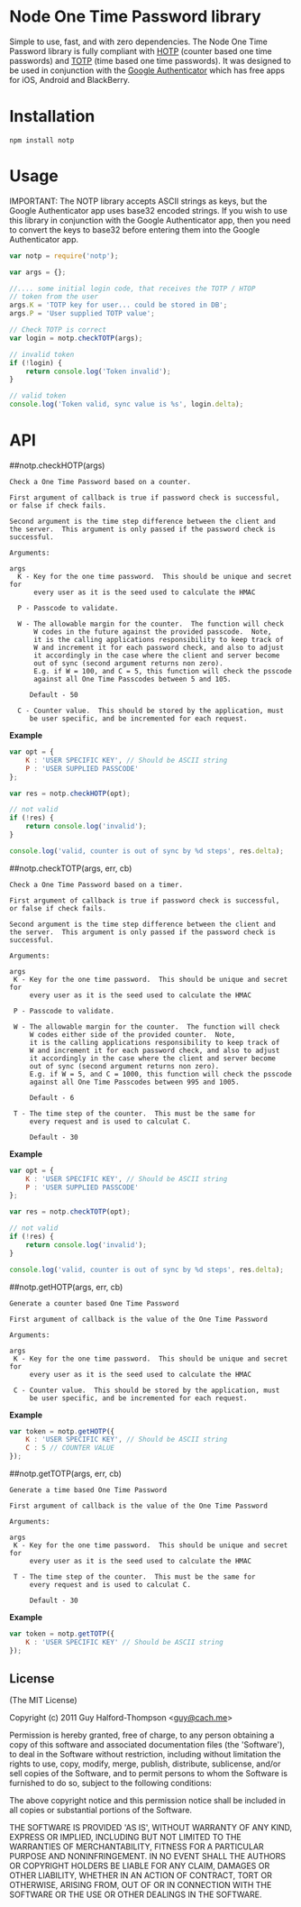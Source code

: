 # Node One Time Password library
 Simple to use, fast, and with zero dependencies.  The Node One Time Password library is fully compliant with [HOTP](http://tools.ietf.org/html/rfc4226) (counter based one time passwords) and [TOTP](http://tools.ietf.org/html/rfc6238) (time based one time passwords).  It was designed to be used in conjunction with the [Google Authenticator](http://code.google.com/p/google-authenticator/) which has free apps for iOS, Android and BlackBerry.

# Installation

```
npm install notp
```

# Usage

IMPORTANT: The NOTP library accepts ASCII strings as keys, but the Google Authenticator app uses base32 encoded strings.  If you wish to use this library in conjunction with the Google Authenticator app, then you need to convert the keys to base32 before entering them into the Google Authenticator app.

```javascript
var notp = require('notp');

var args = {};

//.... some initial login code, that receives the TOTP / HTOP
// token from the user
args.K = 'TOTP key for user... could be stored in DB';
args.P = 'User supplied TOTP value';

// Check TOTP is correct
var login = notp.checkTOTP(args);

// invalid token
if (!login) {
    return console.log('Token invalid');
}

// valid token
console.log('Token valid, sync value is %s', login.delta);
```

# API
##notp.checkHOTP(args)

    Check a One Time Password based on a counter.

    First argument of callback is true if password check is successful,
    or false if check fails.

    Second argument is the time step difference between the client and
    the server.  This argument is only passed if the password check is
    successful.

    Arguments:

    args
      K - Key for the one time password.  This should be unique and secret for
          every user as it is the seed used to calculate the HMAC

      P - Passcode to validate.

      W - The allowable margin for the counter.  The function will check
          W codes in the future against the provided passcode.  Note,
          it is the calling applications responsibility to keep track of
          W and increment it for each password check, and also to adjust
          it accordingly in the case where the client and server become
          out of sync (second argument returns non zero).
          E.g. if W = 100, and C = 5, this function will check the psscode
          against all One Time Passcodes between 5 and 105.

         Default - 50

      C - Counter value.  This should be stored by the application, must
         be user specific, and be incremented for each request.


**Example**

```javascript
var opt = {
    K : 'USER SPECIFIC KEY', // Should be ASCII string
    P : 'USER SUPPLIED PASSCODE'
};

var res = notp.checkHOTP(opt);

// not valid
if (!res) {
    return console.log('invalid');
}

console.log('valid, counter is out of sync by %d steps', res.delta);
```

##notp.checkTOTP(args, err, cb)


    Check a One Time Password based on a timer.

    First argument of callback is true if password check is successful,
    or false if check fails.

    Second argument is the time step difference between the client and
    the server.  This argument is only passed if the password check is
    successful.

    Arguments:

    args
     K - Key for the one time password.  This should be unique and secret for
         every user as it is the seed used to calculate the HMAC

     P - Passcode to validate.

     W - The allowable margin for the counter.  The function will check
         W codes either side of the provided counter.  Note,
         it is the calling applications responsibility to keep track of
         W and increment it for each password check, and also to adjust
         it accordingly in the case where the client and server become
         out of sync (second argument returns non zero).
         E.g. if W = 5, and C = 1000, this function will check the psscode
         against all One Time Passcodes between 995 and 1005.

         Default - 6

     T - The time step of the counter.  This must be the same for
         every request and is used to calculat C.

         Default - 30


**Example**

```javascript
var opt = {
    K : 'USER SPECIFIC KEY', // Should be ASCII string
    P : 'USER SUPPLIED PASSCODE'
};

var res = notp.checkTOTP(opt);

// not valid
if (!res) {
    return console.log('invalid');
}

console.log('valid, counter is out of sync by %d steps', res.delta);
```

##notp.getHOTP(args, err, cb)

    Generate a counter based One Time Password

    First argument of callback is the value of the One Time Password

    Arguments:

    args
     K - Key for the one time password.  This should be unique and secret for
         every user as it is the seed used to calculate the HMAC

     C - Counter value.  This should be stored by the application, must
         be user specific, and be incremented for each request.

**Example**

```javascript
var token = notp.getHOTP({
    K : 'USER SPECIFIC KEY', // Should be ASCII string
    C : 5 // COUNTER VALUE
});
```

##notp.getTOTP(args, err, cb)

    Generate a time based One Time Password

    First argument of callback is the value of the One Time Password

    Arguments:

    args
     K - Key for the one time password.  This should be unique and secret for
         every user as it is the seed used to calculate the HMAC

     T - The time step of the counter.  This must be the same for
         every request and is used to calculat C.

         Default - 30

**Example**

```javascript
var token = notp.getTOTP({
    K : 'USER SPECIFIC KEY' // Should be ASCII string
});
```

## License

(The MIT License)

Copyright (c) 2011 Guy Halford-Thompson &lt;guy@cach.me&gt;

Permission is hereby granted, free of charge, to any person obtaining
a copy of this software and associated documentation files (the
'Software'), to deal in the Software without restriction, including
without limitation the rights to use, copy, modify, merge, publish,
distribute, sublicense, and/or sell copies of the Software, and to
permit persons to whom the Software is furnished to do so, subject to
the following conditions:

The above copyright notice and this permission notice shall be
included in all copies or substantial portions of the Software.

THE SOFTWARE IS PROVIDED 'AS IS', WITHOUT WARRANTY OF ANY KIND,
EXPRESS OR IMPLIED, INCLUDING BUT NOT LIMITED TO THE WARRANTIES OF
MERCHANTABILITY, FITNESS FOR A PARTICULAR PURPOSE AND NONINFRINGEMENT.
IN NO EVENT SHALL THE AUTHORS OR COPYRIGHT HOLDERS BE LIABLE FOR ANY
CLAIM, DAMAGES OR OTHER LIABILITY, WHETHER IN AN ACTION OF CONTRACT,
TORT OR OTHERWISE, ARISING FROM, OUT OF OR IN CONNECTION WITH THE
SOFTWARE OR THE USE OR OTHER DEALINGS IN THE SOFTWARE.

